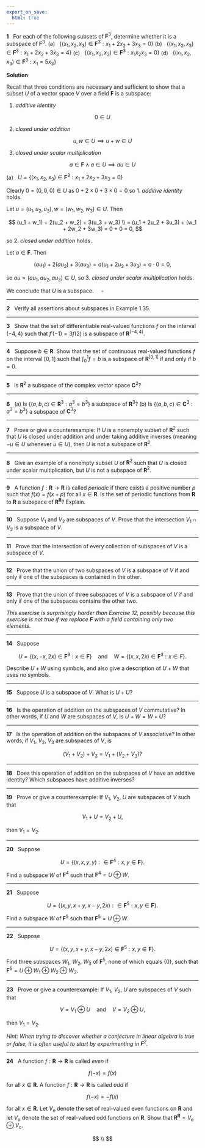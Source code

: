 ```yaml
---
export_on_save:
  html: true
---
```


<style>
.katex-display { overflow: auto hidden }
</style>

**1** &nbsp; For each of the following subsets of $\mathbf{F}^3$, determine whether it is a subspace of $\mathbf{F}^3$.
(a) &nbsp; $\{ (x_1,x_2,x_3) \in \mathbf{F}^3: x_1 + 2x_2 + 3x_3 = 0 \}$
(b) &nbsp; $\{ (x_1,x_2,x_3) \in \mathbf{F}^3: x_1 + 2x_2 + 3x_3 = 4 \}$
(c) &nbsp; $\{ (x_1,x_2,x_3) \in \mathbf{F}^3:  x_1x_2x_3 = 0 \}$
(d) &nbsp; $\{ (x_1,x_2,x_3) \in \mathbf{F}^3: x_1 = 5x_3 \}$

**Solution**

Recall that three conditions are necessary and sufficient to show that a subset $U$ of a vector space $V$ over a field $\mathbf{F}$ is a subspace:

1. _additive identity_

$$
0 \in U
$$

2. _closed under addition_

$$
u, w \in U \implies u + w \in U
$$

3. _closed under scalar multiplication_

$$
a \in \mathbf{F} \land a \in U \implies au \in U
$$

(a) &nbsp; $U = \{ (x_1,x_2,x_3) \in \mathbf{F}^3: x_1 + 2x_2 + 3x_3 = 0 \}$

Clearly $0 = (0,0,0) \in U$ as $0 + 2 \times 0 + 3 \times 0 = 0$ so 1. _additive identity_ holds.

Let $u = (u_1, u_2, u_3), w = (w_1, w_2, w_3) \in U$. Then

$$
(u_1 + w_1) + 2(u_2 + w_2)  + 3(u_3 + w_3) \\
= (u_1 + 2u_2 + 3u_3) + (w_1 + 2w_2 + 3w_3) = 0 + 0 = 0,
$$

so 2. _closed under addition_ holds.

Let $a \in \mathbf{F}$. Then

$$
(au_1) + 2(au_2) + 3(au_3) = a (u_1 + 2u_2 + 3u_3) = a \cdot 0 = 0,
$$

so $au = (au_1, au_2, au_3) \in U$, so 3. _closed under scalar multiplication_ holds.

We conclude that $U$ is a subspace. $\quad \square$


---

**2** &nbsp; Verify all assertions about subspaces in Example 1.35.

---

**3** &nbsp; Show that the set of differentiable real-valued functions $f$ on the interval $(-4,4)$ such that $f'(-1)=3f(2)$ is a subspace of $\mathbf{R}^{(-4,4)}$.

---

**4** &nbsp; Suppose $b \in \mathbf{R}$. Show that the set of continuous real-valued functions $f$ on the interval $[0,1]$ such that $\int_0^1 f = b$ is a subspace of $\mathbf{R}^{[0,1]}$ if and only if $b=0$.

---

**5** &nbsp; Is $\mathbf{R}^2$ a subspace of the complex vector space $\mathbf{C}^2$?

---

**6** &nbsp; (a) Is $\{(a,b,c) \in \mathbf{R}^3: a^3 = b^3\}$ a subspace of $\mathbf{R}^3$?
(b) Is $\{(a,b,c) \in \mathbf{C}^3: a^3=b^3\}$ a subspace of $\mathbf{C}^3$?

---

**7** &nbsp; Prove or give a counterexample: If $U$ is a nonempty subset of $\mathbf{R}^2$ such that $U$ is closed under addition and under taking additive inverses (meaning $-u \in U$ whenever $u \in U$), then $U$ is not a subspace of $\mathbf{R}^2$.

---

**8** &nbsp; Give an example of a nonempty subset $U$ of $\mathbf{R}^2$ such that $U$ is closed under scalar multiplication, but $U$ is not a subspace of $\mathbf{R}^2$.

---

**9** &nbsp; A function $f: \mathbf{R} \to \mathbf{R}$ is called _periodic_ if there exists a positive number $p$ such that $f(x) = f(x+p)$ for all $x \in \mathbf{R}$. Is the set of periodic functions from $\mathbf{R}$ to $\mathbf{R}$ a subspace of $\mathbf{R}^{\mathbf{R}}$? Explain.

---

**10** &nbsp; Suppose $V_1$ and $V_2$ are subspaces of $V$. Prove that the intersection $V_1 \cap V_2$ is a subspace of $V$.

---

**11** &nbsp; Prove that the intersection of every collection of subspaces of $V$ is a subspace of $V$.

---

**12** &nbsp; Prove that the union of two subspaces of $V$ is a subspace of $V$ if and only if one of the subspaces is contained in the other.

---

**13** &nbsp; Prove that the union of three subspaces of $V$ is a subspace of $V$ if and only if one of the subspaces contains the other two.

_This exercise is surprisingly harder than Exercise 12, possibly because this exercise is not true if we replace $\mathbf{F}$ with a field containing only two elements._

---

**14** &nbsp; Suppose

$$
U = \{(x,-x,2x)\in \mathbf{F}^3: x \in \mathbf{F}\} \quad \text{and} \quad W = \{(x,x,2x) \in \mathbf{F}^3:x \in F\}.
$$

Describe $U + W$ using symbols, and also give a description of $U+W$ that uses no symbols.

---

**15** &nbsp; Suppose $U$ is a subspace of $V$. What is $U + U$?

---

**16** &nbsp; Is the operation of addition on the subspaces of $V$ commutative? In other words, if $U$ and $W$ are subspaces of $V$, is $U + W = W + U$?

---

**17** &nbsp; Is the operation of addition on the subspaces of $V$ associative? In other words, if $V_1$, $V_2$, $V_3$ are subspaces of $V$, is

$$
(V_1 + V_2) + V_3 = V_1 + (V_2 + V_3)?
$$

---

**18** &nbsp; Does this operation of addition on the subspaces of $V$ have an additive identity? Which subspaces have additive inverses?

---

**19** &nbsp; Prove or give a counterexample: If $V_1$, $V_2$, $U$ are subspaces of $V$ such that 

$$
V_1 + U = V_2 + U,
$$

then $V_1 = V_2$.

---

**20** &nbsp; Suppose 

$$
U = \{ (x,x,y,y): \in \mathbf{F}^4: x,y \in \mathbf{F} \}.
$$

Find a subspace $W$ of $\mathbf{F}^4$ such that $\mathbf{F}^4 = U \oplus W$.

---

**21** &nbsp; Suppose

$$
U = \{ (x,y,x+y,x-y,2x): \in \mathbf{F}^5: x,y \in \mathbf{F} \}.
$$

Find a subspace $W$ of $\mathbf{F}^5$ such that $\mathbf{F}^5 = U \oplus W$.

---

**22** &nbsp; Suppose

$$
U = \{(x,y,x+y,x-y,2x)\in \mathbf{F}^5: x,y\in\mathbf{F}\}.
$$

Find three subspaces $W_1$, $W_2$, $W_3$ of $\mathbf{F}^5$, none of which equals $\{0\}$, such that $\mathbf{F}^5 = U \oplus W_1 \oplus W_2 \oplus W_3$.

---

**23** &nbsp; Prove or give a counterexample: If $V_1$, $V_2$, $U$ are subspaces of $V$ such that

$$
V = V_1 \oplus U \quad \text{and} \quad V = V_2 \oplus U,
$$

then $V_1 = V_2$.

_Hint: When trying to discover whether a conjecture in linear algebra is true or false, it is often useful to start by experimenting in $\mathbf{F}^2$._

---

**24** &nbsp; A function $f: \mathbf{R} \to \mathbf{R}$ is called _even_ if

$$
f(-x) = f(x)
$$

for all $x \in \mathbf{R}$. A function $f: \mathbf{R} \to \mathbf{R}$ is called _odd_ if

$$
f(-x) = -f(x)
$$

for all $x \in \mathbf{R}$. Let $V_\text{e}$ denote the set of real-valued even functions on $\mathbf{R}$ and let $V_\text{o}$ denote the set of real-valued odd functions on $\mathbf{R}$. Show that $\mathbf{R}^\mathbf{R} = V_\text{e} \oplus V_\text{o}$.


$$
\\
$$